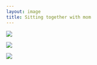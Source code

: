 ```yaml
---
layout: image
title: Sitting together with mom
---
```

![](/img/DSCF2860.jpg)


![](/img/DSCF2861.jpg)


![](/img/DSCF2863.jpg)



